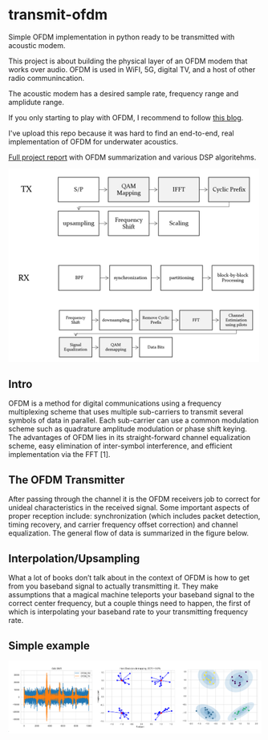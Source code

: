 # transmit-ofdm
Simple OFDM implementation in python ready to be transmitted with acoustic modem.

This project is about building the physical layer of an OFDM modem that works over audio. OFDM is used in WiFI, 5G, digital TV, and a host of other radio communincation.

The acoustic modem has a desired sample rate, frequency range and amplidute range.

If you only starting to play with OFDM, I recommend to follow [this blog](https://hardwareteams.com/docs/dsp/audio-ofdm/audio-ofdm-modem-part1/).

I've upload this repo because it was hard to find an end-to-end, real implementation of OFDM for underwater acoustics.
 
[Full project report](https://github.com/MaorAssayag/transmit-ofdm/blob/main/assets/AcoustisSSP_proj_MaorAssayag.pdf) with OFDM summarization and various DSP algoritehms.

<img src="https://github.com/MaorAssayag/transmit-ofdm/blob/main/assets/ofdm_system_model.png" width="500">  

## Intro
OFDM is a method for digital communications using a frequency multiplexing scheme that uses multiple sub-carriers to transmit several symbols of data in parallel. Each sub-carrier can use a common modulation scheme such as quadrature amplitude modulation or phase shift keying. The advantages of OFDM lies in its straight-forward channel equalization scheme, easy elimination of inter-symbol interference, and efficient implementation via the FFT [1].

## The OFDM Transmitter 
After passing through the channel it is the OFDM receivers job to correct for unideal characteristics in the received signal. Some important aspects of proper reception include: synchronization (which includes packet detection, timing recovery, and carrier frequency offset correction) and channel equalization. The general flow of data is summarized in the figure below.

## Interpolation/Upsampling
What a lot of books don’t talk about in the context of OFDM is how to get from you baseband signal to actually transmitting it. They make assumptions that a magical machine teleports your baseband signal to the correct center frequency, but a couple things need to happen, the first of which is interpolating your baseband rate to your transmitting frequency rate.

## Simple example
<img src="https://github.com/MaorAssayag/transmit-ofdm/blob/main/assets/ofdm_gmm.png" width="800">  

